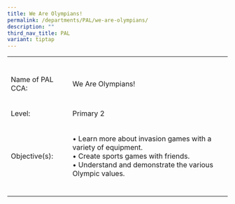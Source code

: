 ```yaml
---
title: We Are Olympians!
permalink: /departments/PAL/we-are-olympians/
description: ""
third_nav_title: PAL
variant: tiptap
---
```

<table style="minWidth: 50px">
<colgroup>
<col>
<col>
</colgroup>
<tbody>
<tr>
<th rowspan="1" colspan="1">
<p></p>
</th>
<th rowspan="1" colspan="1">
<p></p>
</th>
</tr>
<tr>
<td rowspan="1" colspan="1">
<p>Name of PAL CCA:</p>
</td>
<td rowspan="1" colspan="1">
<p>We Are Olympians!</p>
</td>
</tr>
<tr>
<td rowspan="1" colspan="1">
<p>Level:</p>
</td>
<td rowspan="1" colspan="1">
<p>Primary 2</p>
</td>
</tr>
<tr>
<td rowspan="1" colspan="1">
<p>Objective(s):</p>
</td>
<td rowspan="1" colspan="1">
<p>• Learn more about invasion games with a variety of equipment.
<br>• Create sports games with friends.
<br>• Understand and demonstrate the various Olympic values.</p>
</td>
</tr>
<tr>
<td rowspan="1" colspan="1">
<p></p>
</td>
<td rowspan="1" colspan="1">
<p></p>
</td>
</tr>
</tbody>
</table>
<p></p>